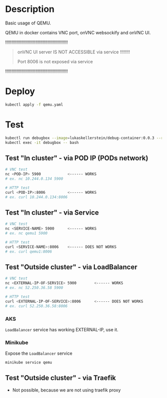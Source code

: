 # Description

Basic usage of QEMU.

QEMU in docker contains VNC port, onVNC websockify and onVNC UI.

!!!!!!!!!!!!!!!!!!!!!!!!!!!!!!!!!!!!!!!!!!!!!!!!!!

> onVNC UI server IS NOT ACCESSIBLE via service !!!!!!!!
>
> Port 8006 is not exposed via service

!!!!!!!!!!!!!!!!!!!!!!!!!!!!!!!!!!!!!!!!!!!!!!!!!!

# Deploy

```bash
kubectl apply -f qemu.yaml
```

# Test

```bash
kubectl run debugbox --image=lukaskellerstein/debug-container:0.0.3 --restart=Never --command -- sh -c "sleep infinity"
kubectl exec -it debugbox -- bash
```

## Test "In cluster" - via POD IP (PODs network)

```bash
# VNC test
nc <POD-IP> 5900            <------ WORKS
# ex. nc 10.244.0.134 5900

# HTTP test
curl <POD-IP>:8006          <------ WORKS
# ex. curl 10.244.0.134:8006
```

## Test "In cluster" - via Service

```bash
# VNC test
nc <SERVICE-NAME> 5900      <------ WORKS
# ex. nc qemu1 5900

# HTTP test
curl <SERVICE-NAME>:8006    <------ DOES NOT WORKS
# ex. curl qemu1:8006
```

## Test "Outside cluster" - via LoadBalancer

```bash
# VNC test
nc <EXTERNAL-IP-OF-SERVICE> 5900        <------ WORKS
# ex. nc 52.250.36.58 5900

# HTTP test
curl <EXTERNAL-IP-OF-SERVICE>:8006      <------ DOES NOT WORKS
# ex. curl 52.250.36.58:8006
```

### AKS

`LoadBalancer` service has working EXTERNAL-IP, use it.

### Minikube

Expose the `LoadBalancer` service

```bash
minikube service qemu
```

## Test "Outside cluster" - via Traefik

- Not possible, because we are not using traefik proxy
